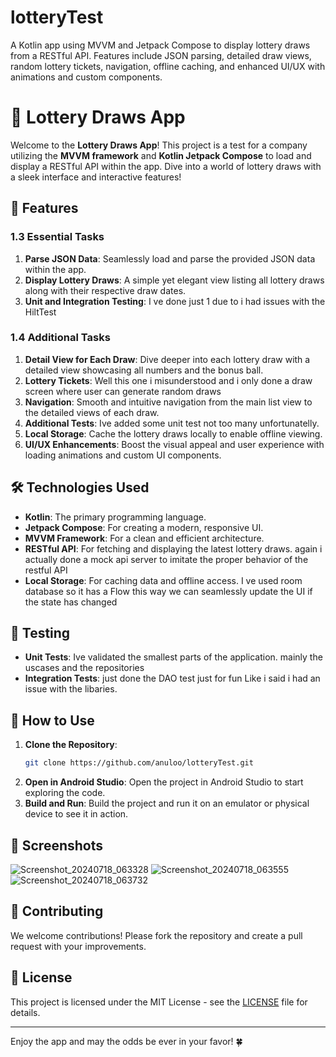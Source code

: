 # lotteryTest
A Kotlin app using MVVM and Jetpack Compose to display lottery draws from a RESTful API. Features include JSON parsing, detailed draw views, random lottery tickets, navigation, offline caching, and enhanced UI/UX with animations and custom components.


# 🎲 Lottery Draws App

Welcome to the **Lottery Draws App**! This project is a test for a company utilizing the **MVVM framework** and **Kotlin Jetpack Compose** to load and display a RESTful API within the app. Dive into a world of lottery draws with a sleek interface and interactive features!

## 🚀 Features

### 1.3 Essential Tasks

1. **Parse JSON Data**: Seamlessly load and parse the provided JSON data within the app.
2. **Display Lottery Draws**: A simple yet elegant view listing all lottery draws along with their respective draw dates.
3. **Unit and Integration Testing**: I ve done just 1 due to i had issues with the HiltTest

### 1.4 Additional Tasks

1. **Detail View for Each Draw**: Dive deeper into each lottery draw with a detailed view showcasing all numbers and the bonus ball.
2. **Lottery Tickets**: Well this one i misunderstood and i only done a draw screen where user can generate random draws
3. **Navigation**: Smooth and intuitive navigation from the main list view to the detailed views of each draw.
4. **Additional Tests**: Ive added some unit test not too many unfortunatelly.
5. **Local Storage**: Cache the lottery draws locally to enable offline viewing.
6. **UI/UX Enhancements**: Boost the visual appeal and user experience with loading animations and custom UI components.

## 🛠 Technologies Used

- **Kotlin**: The primary programming language.
- **Jetpack Compose**: For creating a modern, responsive UI.
- **MVVM Framework**: For a clean and efficient architecture.
- **RESTful API**: For fetching and displaying the latest lottery draws. again i actually done a mock api server to imitate the proper behavior of the restful API
- **Local Storage**: For caching data and offline access. I ve used room database so it has a Flow<List> this way we can seamlessly update the UI if the state has changed

## 🧪 Testing

- **Unit Tests**: Ive validated the smallest parts of the application. mainly the uscases and the repositories
- **Integration Tests**: just done the DAO test just for fun Like i said i had an issue with the libaries.

## 📲 How to Use

1. **Clone the Repository**:
    ```sh
    git clone https://github.com/anuloo/lotteryTest.git
    ```
2. **Open in Android Studio**: Open the project in Android Studio to start exploring the code.
3. **Build and Run**: Build the project and run it on an emulator or physical device to see it in action.

## 📸 Screenshots

![Screenshot_20240718_063328](https://github.com/user-attachments/assets/edf02dcb-28d9-4028-9d55-2e6093b67952)
![Screenshot_20240718_063555](https://github.com/user-attachments/assets/94b8df03-b613-4a20-a5a1-94f3b88b1779)
![Screenshot_20240718_063732](https://github.com/user-attachments/assets/61b2f145-5d66-4768-8f3c-1a01665878bf)


## 🤝 Contributing

We welcome contributions! Please fork the repository and create a pull request with your improvements.

## 📄 License

This project is licensed under the MIT License - see the [LICENSE](LICENSE) file for details.

---

Enjoy the app and may the odds be ever in your favor! 🍀

